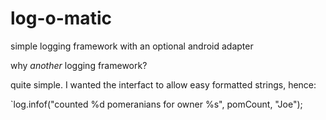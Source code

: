 log-o-matic
===========

simple logging framework with an optional android adapter

why _another_ logging framework?

quite simple. I wanted the interfact to allow easy formatted strings, hence:

`log.infof("counted %d pomeranians for owner %s", pomCount, "Joe");
